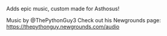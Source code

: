 Adds epic music, custom made for Asthosus!

Music by @ThePythonGuy3 
Check out his Newgrounds page:
https://thepythonguy.newgrounds.com/audio
